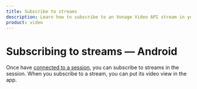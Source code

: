 ```yaml
---
title: Subscribe to streams
description: Learn how to subscribe to an Vonage Video API stream in your Android application. Once you have connected to a session, you can subscribe to a stream to view video, audio, and signalling data.
product: video
---
```


# Subscribing to streams — Android

Once have [connected to a session](/guides/connect-session), you can subscribe to streams in the session. When you subscribe to a stream, you can put its video view in the app.
